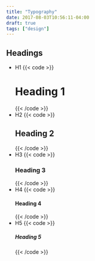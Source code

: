```yaml
---
title: "Typography"
date: 2017-08-03T10:56:11-04:00
draft: true
tags: ["design"]
---
```


Headings
--------
* H1 {{< code >}}<h1>Heading 1</h1>{{< /code >}}
* H2 {{< code >}}<h2>Heading 2</h2>{{< /code >}}
* H3 {{< code >}}<h3>Heading 3</h3>{{< /code >}}
* H4 {{< code >}}<h4>Heading 4</h4>{{< /code >}}
* H5 {{< code >}}<h5>Heading 5</h5>{{< /code >}}
